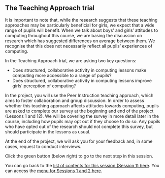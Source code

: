 ## The Teaching Approach trial

It is important to note that, while the research suggests that these teaching approaches may be particularly beneficial for girls, we expect that a wide range of pupils will benefit. When we talk about boys’ and girls’ attitudes to computing throughout this course, we are basing the discussion on research which has suggested differences on average between them. We recognise that this does not necessarily reflect all pupils’ experiences of computing.

In the Teaching Approach trial, we are asking two key questions:

+ Does structured, collaborative activity in computing lessons make computing more accessible to a range of pupils?
+ Does structured, collaborative activity in computing lessons improve girls’ perception of computing?

In the project, you will use the Peer Instruction teaching approach, which aims to foster collaboration and group discussion. In order to assess whether this teaching approach affects attitudes towards computing, pupils are asked to complete our survey at the beginning and end of the project (Lessons 1 and 12). We will be covering the survey in more detail later in the course, including how pupils may opt out if they choose to do so. Any pupils who have opted out of the research should not complete this survey, but should participate in the lessons as usual.

At the end of the project, we will ask you for your feedback and, in some cases, request to conduct interviews.


Click the green button (below right) to go to the next step in this session.

You can go back to the [list of contents for this session (Session 1) here](https://projects.raspberrypi.org/en/projects/gbic-peer-instruction-1).
You can access the [menu for Sessions 1 and 2 here](https://projects.raspberrypi.org/en/pathways/gbic-peer-instruction-training).

